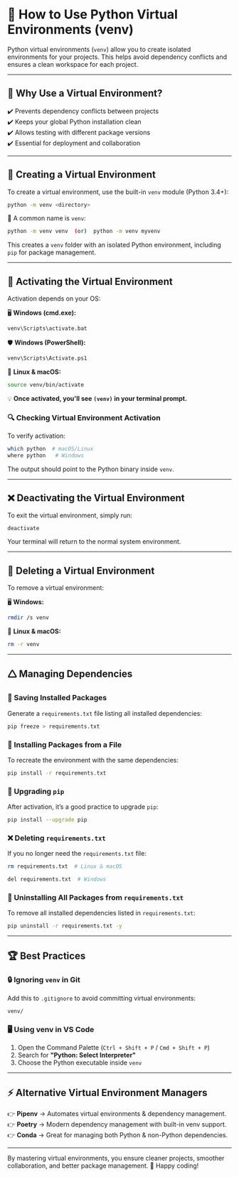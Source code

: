# 🚀 How to Use Python Virtual Environments (venv)

Python virtual environments (`venv`) allow you to create isolated environments for your projects. This helps avoid dependency conflicts and ensures a clean workspace for each project.

---
## 🎯 Why Use a Virtual Environment?
✔️ Prevents dependency conflicts between projects  
✔️ Keeps your global Python installation clean  
✔️ Allows testing with different package versions  
✔️ Essential for deployment and collaboration  

---
## 🔧 Creating a Virtual Environment
To create a virtual environment, use the built-in `venv` module (Python 3.4+):

```bash
python -m venv <directory>
```

📌 A common name is `venv`:
```bash
python -m venv venv  (or)  python -m venv myvenv
```
This creates a `venv` folder with an isolated Python environment, including `pip` for package management.

---
## 🚀 Activating the Virtual Environment
Activation depends on your OS:

🖥 **Windows (cmd.exe):**  
```bash
venv\Scripts\activate.bat
```

🛡 **Windows (PowerShell):**  
```bash
venv\Scripts\Activate.ps1
```

🐧 **Linux & macOS:**  
```bash
source venv/bin/activate
```

💡 **Once activated, you'll see `(venv)` in your terminal prompt.**

### 🔍 Checking Virtual Environment Activation
To verify activation:
```bash
which python  # macOS/Linux
where python   # Windows
```
The output should point to the Python binary inside `venv`.

---
## ❌ Deactivating the Virtual Environment
To exit the virtual environment, simply run:
```bash
deactivate
```
Your terminal will return to the normal system environment.

---
## 💑 Deleting a Virtual Environment
To remove a virtual environment:

🖥 **Windows:**
```bash
rmdir /s venv
```

🐧 **Linux & macOS:**
```bash
rm -r venv
```

---
## 🛆 Managing Dependencies
### 📌 Saving Installed Packages
Generate a `requirements.txt` file listing all installed dependencies:
```bash
pip freeze > requirements.txt
```

### 📌 Installing Packages from a File
To recreate the environment with the same dependencies:
```bash
pip install -r requirements.txt
```

### 📌 Upgrading `pip`
After activation, it’s a good practice to upgrade `pip`:
```bash
pip install --upgrade pip
```

### ❌ Deleting `requirements.txt`
If you no longer need the `requirements.txt` file:
```bash
rm requirements.txt  # Linux & macOS
```
```bash
del requirements.txt  # Windows
```

### 📌 Uninstalling All Packages from `requirements.txt`
To remove all installed dependencies listed in `requirements.txt`:
```bash
pip uninstall -r requirements.txt -y
```

---
## 🏆 Best Practices
### 🔒 Ignoring `venv` in Git
Add this to `.gitignore` to avoid committing virtual environments:
```
venv/
```

### 🖥 Using venv in VS Code
1. Open the Command Palette (`Ctrl + Shift + P` / `Cmd + Shift + P`)
2. Search for **"Python: Select Interpreter"**
3. Choose the Python executable inside `venv`

---
## ⚡ Alternative Virtual Environment Managers
👉 **Pipenv** → Automates virtual environments & dependency management.  
👉 **Poetry** → Modern dependency management with built-in venv support.  
👉 **Conda** → Great for managing both Python & non-Python dependencies.  

---
By mastering virtual environments, you ensure cleaner projects, smoother collaboration, and better package management. 🚀 Happy coding!

